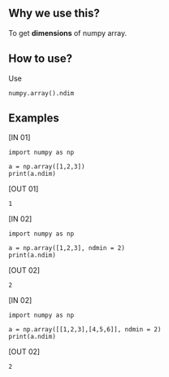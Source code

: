 ## Why we use this?

To get **dimensions** of numpy array.

## How to use?

Use 
```
numpy.array().ndim
```

## Examples

[IN 01]
```
import numpy as np

a = np.array([1,2,3])
print(a.ndim)
```
[OUT 01]
```
1
```

[IN 02]
```
import numpy as np

a = np.array([1,2,3], ndmin = 2)
print(a.ndim)
```
[OUT 02]
```
2
```

[IN 02]
```
import numpy as np

a = np.array([[1,2,3],[4,5,6]], ndmin = 2)
print(a.ndim)
```
[OUT 02]
```
2
```
